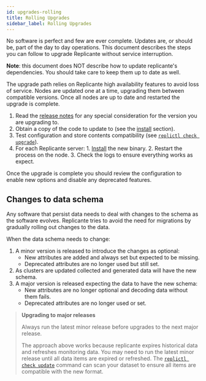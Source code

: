 ```yaml
---
id: upgrades-rolling
title: Rolling Upgrades
sidebar_label: Rolling Upgrades
---
```


No software is perfect and few are ever complete.
Updates are, or should be, part of the day to day operations.
This document describes the steps you can follow to upgrade Replicante without service interruption.

**Note**: this document does NOT describe how to update replicante's dependencies.
You should take care to keep them up to date as well.

The upgrade path relies on Replicante high availability features to avoid loss of service.
Nodes are updated one at a time, upgrading them between compatible versions.
Once all nodes are up to date and restarted the upgrade is complete.


  1. Read the [release notes](upgrades-notes.md) for any special consideration for the version you are upgrading to.
  2. Obtain a copy of the code to update to (see the [install](admin-install.md) section).
  3. Test configuration and store contents compatibility (see [`replictl check upgrade`](replictl-check.md)).
  4. For each Replicante server:
    1. [Install](admin-install.md) the new binary.
    2. Restart the process on the node.
    3. Check the logs to ensure everything works as expect.

Once the upgrade is complete you should review the configuration to enable new options
and disable any deprecated features.


## Changes to data schema
Any software that persist data needs to deal with changes to the schema as the software evolves.
Replicante tries to avoid the need for migrations by gradually rolling out changes to the data.

When the data schema needs to change:

  1. A minor version is released to introduce the changes as optional:
     * New attributes are added and always set but expected to be missing.
     * Deprecated attributes are no longer used but still set.
  2. As clusters are updated collected and generated data will have the new schema.
  3. A major version is released expecting the data to have the new schema:
     * New attributes are no longer optional and decoding data without them fails.
     * Deprecated attributes are no longer used or set.


<blockquote class="info">

**Upgrading to major releases**

Always run the latest minor release before upgrades to the next major release.

The approach above works because replicante expires historical data and refreshes monitoring data.
You may need to run the latest minor release until all data items are expired or refreshed.
The [`replictl check update`](replictl-check.md#update) command can scan your dataset
to ensure all items are compatible with the new format.

</blockquote>
